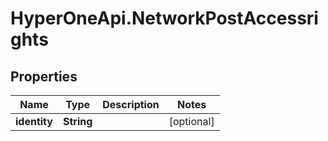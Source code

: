 # HyperOneApi.NetworkPostAccessrights

## Properties

Name | Type | Description | Notes
------------ | ------------- | ------------- | -------------
**identity** | **String** |  | [optional] 



